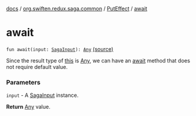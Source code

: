 [docs](../../index.md) / [org.swiften.redux.saga.common](../index.md) / [PutEffect](index.md) / [await](./await.md)

# await

`fun await(input: `[`SagaInput`](../-saga-input/index.md)`): `[`Any`](https://kotlinlang.org/api/latest/jvm/stdlib/kotlin/-any/index.html) [(source)](https://github.com/protoman92/KotlinRedux/tree/master/common/common-saga/src/main/kotlin/org/swiften/redux/saga/common/PutEffect.kt#L33)

Since the result type of [this](#) is [Any](https://kotlinlang.org/api/latest/jvm/stdlib/kotlin/-any/index.html), we can have an [await](./await.md) method that does not require
default value.

### Parameters

`input` - A [SagaInput](../-saga-input/index.md) instance.

**Return**
[Any](https://kotlinlang.org/api/latest/jvm/stdlib/kotlin/-any/index.html) value.


